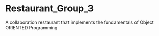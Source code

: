 # Restaurant_Group_3
A collaboration restaurant that implements the fundamentals of Object ORIENTED Programming
